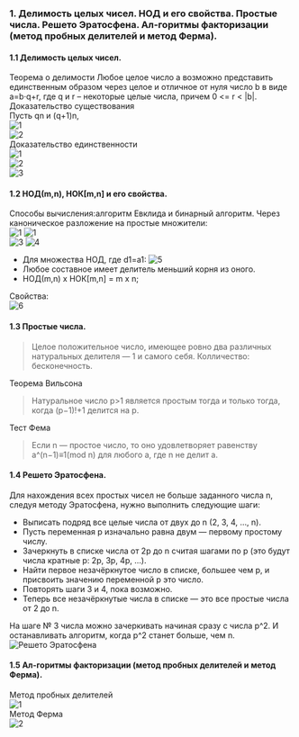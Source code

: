 ### 1. Делимость целых чисел. НОД и его свойства. Простые числа. Решето Эратосфена. Ал-горитмы факторизации (метод пробных делителей и метод Ферма).
#### 1.1 Делимость целых чисел.
 Теорема о делимости
  Любое целое число a возможно представить единственным образом через целое и отличное от нуля число b в виде a=b·q+r, где q и r – некоторые целые числа, причем 0 <= r < |b|.
Доказательство существования  
Пусть qn  и  (q+1)n,  
![1](http://ipo.spb.ru/iumk2/MATH_XXI-10/Modules/M_1.1.2/M_1.1.2.files/image009.gif)   
![2](http://ipo.spb.ru/iumk2/MATH_XXI-10/Modules/M_1.1.2/M_1.1.2.files/image011.gif)  
Доказательство единственности  
![1](http://ipo.spb.ru/iumk2/MATH_XXI-10/Modules/M_1.1.2/M_1.1.2.files/image013.gif)  
![2](http://ipo.spb.ru/iumk2/MATH_XXI-10/Modules/M_1.1.2/M_1.1.2.files/image015.gif)  
![3](http://ipo.spb.ru/iumk2/MATH_XXI-10/Modules/M_1.1.2/M_1.1.2.files/image017.gif)  
#### 1.2 НОД(m,n), НОК[m,n] и его свойства.
Способы вычисления:алгоритм Евклида и бинарный алгоритм.
Через каноническое разложение на простые множители:  
![1](https://wikimedia.org/api/rest_v1/media/math/render/svg/79086fb20eeab874b666a4c3dd16c8ce3b111479)
![1](https://wikimedia.org/api/rest_v1/media/math/render/svg/f799fcf2df158fdf79afb12a7e523e7e162853d9)  
![3](https://wikimedia.org/api/rest_v1/media/math/render/svg/5a3dc7299bf0435d23a5d5ff2e051c78f79cc010)
![4](https://wikimedia.org/api/rest_v1/media/math/render/svg/763005246bdf533342d77739ebbf852eea062297)  
 - Для множества НОД, где d1=a1: ![5](https://wikimedia.org/api/rest_v1/media/math/render/svg/e9909bb393b28f8563c2900b36e17a97c7a29ca2)  
 - Любое составное имеет делитель меньший корня из оного.  
 - НОД(m,n) x НОК[m,n] = m x n;  

Свойства:  
![6](http://s017.radikal.ru/i412/1606/40/78317c985299.png)  
#### 1.3 Простые числа.  
>Целое положительное число, имеющее ровно два различных натуральных делителя — 1 и самого себя. Колличество: бесконечность.
  
Теорема Вильсона  

>Натуральное число p>1 является простым тогда и только тогда, когда (p−1)!+1 делится на p.  

Тест Фема  

>Если n — простое число, то оно удовлетворяет равенству a^(n−1)≡1(mod n) для любого a, где n не делит a.

#### 1.4 Решето Эратосфена.
Для нахождения всех простых чисел не больше заданного числа n, следуя методу Эратосфена, нужно выполнить следующие шаги:  
- Выписать подряд все целые числа от двух до n (2, 3, 4, …, n).
- Пусть переменная p изначально равна двум — первому простому числу.
- Зачеркнуть в списке числа от 2p до n считая шагами по p (это будут числа кратные p: 2p, 3p, 4p, …).
- Найти первое незачёркнутое число в списке, большее чем p, и присвоить значению переменной p это число.
- Повторять шаги 3 и 4, пока возможно.
- Теперь все незачёркнутые числа в списке — это все простые числа от 2 до n.  

На шаге № 3 числа можно зачеркивать начиная сразу с числа p^2. И останавливать алгоритм, когда p^2 станет больше, чем n.  
![Решето Эратосфена](https://upload.wikimedia.org/wikipedia/commons/thumb/8/8c/New_Animation_Sieve_of_Eratosthenes.gif/400px-New_Animation_Sieve_of_Eratosthenes.gif)  
#### 1.5 Ал-горитмы факторизации (метод пробных делителей и метод Ферма).
Метод пробных делителей  
![1](https://upload.wikimedia.org/wikipedia/commons/4/4d/Trial_division.jpg)  
Метод Ферма  
![2](http://s020.radikal.ru/i707/1606/e0/d763c38b0cb0.png)  

